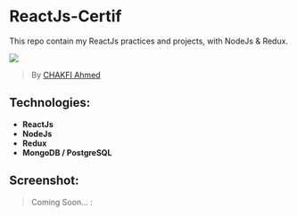 # ReactJs-Certif
This repo contain my ReactJs practices and projects, with NodeJs &amp; Redux.

![](https://miro.medium.com/max/1100/0*GxAVAiROC2sK5YPC)


> By [CHAKFI Ahmed](https://www.linkedin.com/in/chakfi-ahmed/)

## Technologies:

- **ReactJs**
- **NodeJs**
- **Redux**
- **MongoDB / PostgreSQL**


## Screenshot:
 > Coming Soon... : 
